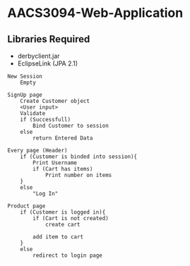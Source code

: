 # AACS3094-Web-Application

## Libraries Required
- derbyclient.jar
- EclipseLink (JPA 2.1)

```
New Session
	Empty

SignUp page
	Create Customer object
	<User input>
	Validate
	if (Successfull)
		Bind Customer to session
	else
		return Entered Data	

Every page (Header)
	if (Customer is binded into session){
		Print Username
		if (Cart has items)
			Print number on items
	}
	else
		"Log In"

Product page
	if (Customer is logged in){
		if (Cart is not created)
			create cart
		
		add item to cart
	}
	else
		redirect to login page
```